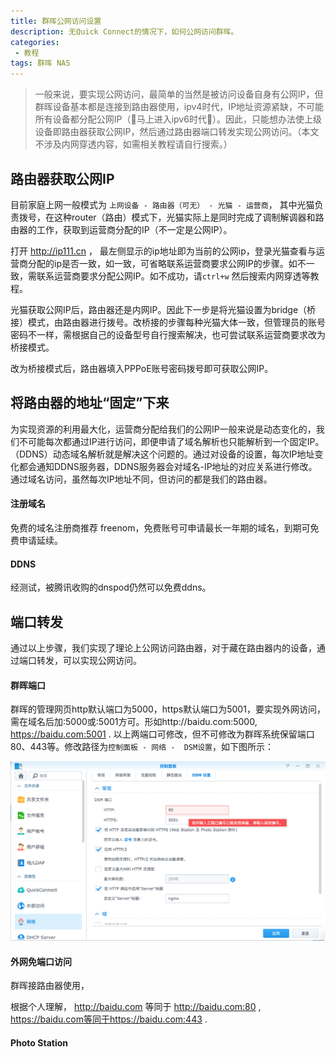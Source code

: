 ```yaml
---
title: 群晖公网访问设置
description: 无Quick Connect的情况下，如何公网访问群晖。
categories:
 - 教程
tags: 群晖 NAS
---
```


> 一般来说，要实现公网访问，最简单的当然是被访问设备自身有公网IP，但群晖设备基本都是连接到路由器使用，ipv4时代，IP地址资源紧缺，不可能所有设备都分配公网IP（👏马上进入ipv6时代👏）。因此，只能想办法使上级设备即路由器获取公网IP，然后通过路由器端口转发实现公网访问。（本文不涉及内网穿透内容，如需相关教程请自行搜索。）

<!-- more -->

## 路由器获取公网IP

目前家庭上网一般模式为 `上网设备 - 路由器（可无） - 光猫 - 运营商`， 其中光猫负责拨号，在这种router（路由）模式下，光猫实际上是同时完成了调制解调器和路由器的工作，获取到运营商分配的IP（不一定是公网IP）。

打开 http://ip111.cn ， 最左侧显示的ip地址即为当前的公网ip，登录光猫查看与运营商分配的ip是否一致，如一致，可省略联系运营商要求公网IP的步骤。如不一致，需联系运营商要求分配公网IP。如不成功，请`ctrl+w` 然后搜索内网穿透等教程。

光猫获取公网IP后，路由器还是内网IP。因此下一步是将光猫设置为bridge（桥接）模式，由路由器进行拨号。改桥接的步骤每种光猫大体一致，但管理员的账号密码不一样，需根据自己的设备型号自行搜索解决，也可尝试联系运营商要求改为桥接模式。

改为桥接模式后，路由器填入PPPoE账号密码拨号即可获取公网IP。

## 将路由器的地址“固定”下来

为实现资源的利用最大化，运营商分配给我们的公网IP一般来说是动态变化的，我们不可能每次都通过IP进行访问，即便申请了域名解析也只能解析到一个固定IP。（DDNS）动态域名解析就是解决这个问题的。通过对设备的设置，每次IP地址变化都会通知DDNS服务器，DDNS服务器会对域名-IP地址的对应关系进行修改。通过域名访问，虽然每次IP地址不同，但访问的都是我们的路由器。

#### 注册域名

免费的域名注册商推荐 freenom，免费账号可申请最长一年期的域名，到期可免费申请延续。

#### DDNS

 经测试，被腾讯收购的dnspod仍然可以免费ddns。 



## 端口转发 

通过以上步骤，我们实现了理论上公网访问路由器，对于藏在路由器内的设备，通过端口转发，可以实现公网访问。



#### 群晖端口

群晖的管理网页http默认端口为5000，https默认端口为5001，要实现外网访问，需在域名后加:5000或:5001方可。形如http://baidu.com:5000, https://baidu.com:5001 . 以上两端口可修改，但不可修改为群晖系统保留端口80、443等。修改路径为`控制面板 - 网络 -  DSM设置`，如下图所示：

![修改群晖端口](/images/modify-nas-port.png)

#### 外网免端口访问

群晖接路由器使用，

根据个人理解， http://baidu.com 等同于 http://baidu.com:80 , https://baidu.com等同于https://baidu.com:443 .

#### Photo Station

